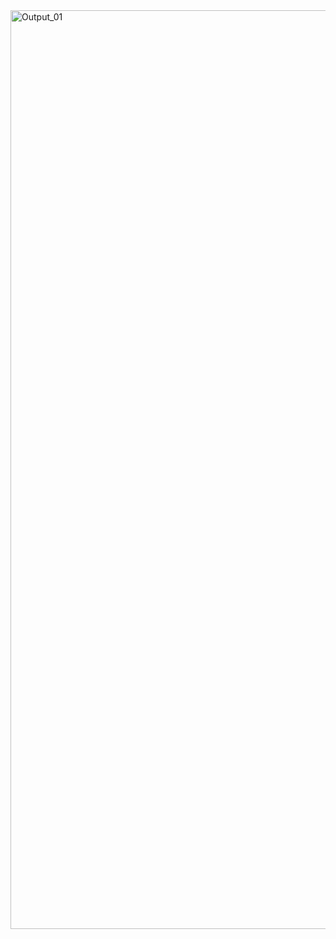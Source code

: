 <img width="1470" alt="Output_01" src="https://github.com/user-attachments/assets/f620a513-5544-437d-a635-8ff7df7b4938">
